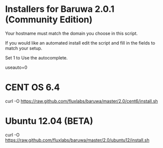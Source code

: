 Installers for Baruwa 2.0.1 (Community Edition)
=========

Your hostname must match the domain you choose in this script.

If you would like an automated install edit the script and fill in the fields to match your setup.

Set 1 to Use the autocomplete.

useauto=0

CENT OS 6.4
=========
curl -O https://raw.github.com/fluxlabs/baruwa/master/2.0/cent6/install.sh


Ubuntu 12.04 (BETA)
=========
curl -O https://raw.github.com/fluxlabs/baruwa/master/2.0/ubuntu12/install.sh




